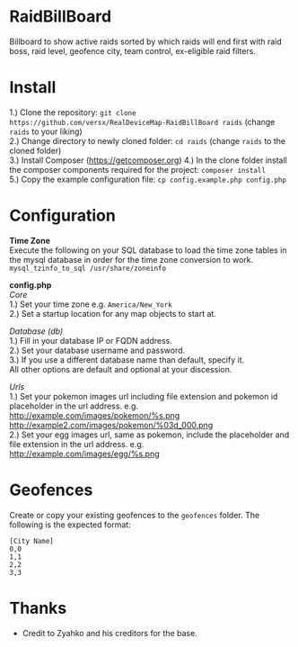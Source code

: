 # RaidBillBoard  
Billboard to show active raids sorted by which raids will end first with raid boss, raid level, geofence city, team control, ex-eligible raid filters.  

# Install  
1.) Clone the repository: `git clone https://github.com/versx/RealDeviceMap-RaidBillBoard raids` (change `raids` to your liking)  
2.) Change directory to newly cloned folder: `cd raids` (change `raids` to the cloned folder)  
3.) Install Composer (https://getcomposer.org)
4.) In the clone folder install the composer components required for the project: `composer install`  
5.) Copy the example configuration file: `cp config.example.php config.php`  

# Configuration  
**Time Zone**  
Execute the following on your SQL database to load the time zone tables in the mysql database in order for the time zone conversion to work.   
`mysql_tzinfo_to_sql /usr/share/zoneinfo`  

**config.php**  
_Core_  
1.) Set your time zone e.g. `America/New_York`  
2.) Set a startup location for any map objects to start at.  

_Database (db)_  
1.) Fill in your database IP or FQDN address.  
2.) Set your database username and password.  
3.) If you use a different database name than default, specify it.  
All other options are default and optional at your discession.  

_Urls_  
1.) Set your pokemon images url including file extension and pokemon id placeholder in the url address. e.g. http://example.com/images/pokemon/%s.png http://example2.com/images/pokemon/%03d_000.png  
2.) Set your egg images url, same as pokemon, include the placeholder and file extension in the url address. e.g. http://example.com/images/egg/%s.png  

# Geofences  
Create or copy your existing geofences to the `geofences` folder. The following is the expected format:   
```
[City Name]  
0,0  
1,1  
2,2  
3,3  
```

# Thanks  
- Credit to Zyahko and his creditors for the base.  
